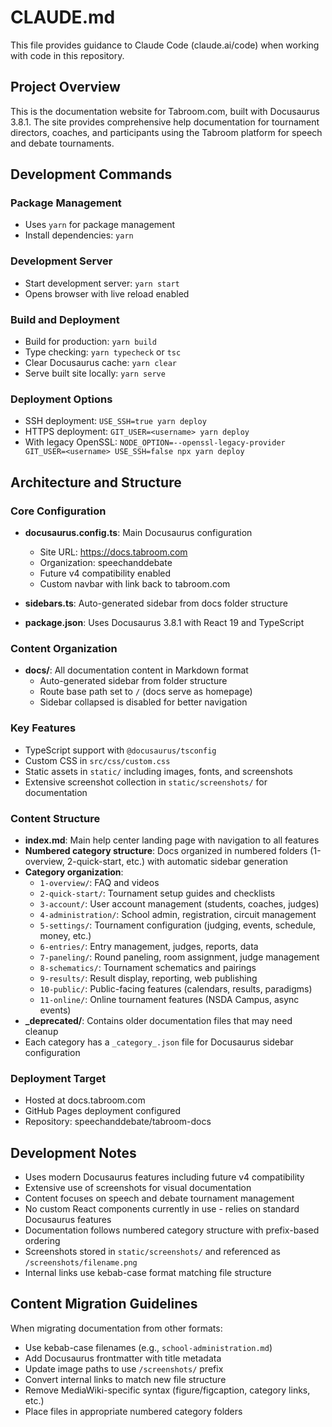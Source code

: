 # CLAUDE.md

This file provides guidance to Claude Code (claude.ai/code) when working with code in this repository.

## Project Overview

This is the documentation website for Tabroom.com, built with Docusaurus 3.8.1. The site provides comprehensive help documentation for tournament directors, coaches, and participants using the Tabroom platform for speech and debate tournaments.

## Development Commands

### Package Management
- Uses `yarn` for package management
- Install dependencies: `yarn`

### Development Server
- Start development server: `yarn start`
- Opens browser with live reload enabled

### Build and Deployment
- Build for production: `yarn build`
- Type checking: `yarn typecheck` or `tsc`
- Clear Docusaurus cache: `yarn clear`
- Serve built site locally: `yarn serve`

### Deployment Options
- SSH deployment: `USE_SSH=true yarn deploy`
- HTTPS deployment: `GIT_USER=<username> yarn deploy`
- With legacy OpenSSL: `NODE_OPTION=--openssl-legacy-provider GIT_USER=<username> USE_SSH=false npx yarn deploy`

## Architecture and Structure

### Core Configuration
- **docusaurus.config.ts**: Main Docusaurus configuration
  - Site URL: https://docs.tabroom.com
  - Organization: speechanddebate
  - Future v4 compatibility enabled
  - Custom navbar with link back to tabroom.com

- **sidebars.ts**: Auto-generated sidebar from docs folder structure
- **package.json**: Uses Docusaurus 3.8.1 with React 19 and TypeScript

### Content Organization
- **docs/**: All documentation content in Markdown format
  - Auto-generated sidebar from folder structure
  - Route base path set to `/` (docs serve as homepage)
  - Sidebar collapsed is disabled for better navigation

### Key Features
- TypeScript support with `@docusaurus/tsconfig`
- Custom CSS in `src/css/custom.css`
- Static assets in `static/` including images, fonts, and screenshots
- Extensive screenshot collection in `static/screenshots/` for documentation

### Content Structure
- **index.md**: Main help center landing page with navigation to all features
- **Numbered category structure**: Docs organized in numbered folders (1-overview, 2-quick-start, etc.) with automatic sidebar generation
- **Category organization**:
  - `1-overview/`: FAQ and videos
  - `2-quick-start/`: Tournament setup guides and checklists
  - `3-account/`: User account management (students, coaches, judges)
  - `4-administration/`: School admin, registration, circuit management
  - `5-settings/`: Tournament configuration (judging, events, schedule, money, etc.)
  - `6-entries/`: Entry management, judges, reports, data
  - `7-paneling/`: Round paneling, room assignment, judge management
  - `8-schematics/`: Tournament schematics and pairings
  - `9-results/`: Result display, reporting, web publishing
  - `10-public/`: Public-facing features (calendars, results, paradigms)
  - `11-online/`: Online tournament features (NSDA Campus, async events)
- **_deprecated/**: Contains older documentation files that may need cleanup
- Each category has a `_category_.json` file for Docusaurus sidebar configuration

### Deployment Target
- Hosted at docs.tabroom.com
- GitHub Pages deployment configured
- Repository: speechanddebate/tabroom-docs

## Development Notes

- Uses modern Docusaurus features including future v4 compatibility
- Extensive use of screenshots for visual documentation
- Content focuses on speech and debate tournament management
- No custom React components currently in use - relies on standard Docusaurus features
- Documentation follows numbered category structure with prefix-based ordering
- Screenshots stored in `static/screenshots/` and referenced as `/screenshots/filename.png`
- Internal links use kebab-case format matching file structure

## Content Migration Guidelines

When migrating documentation from other formats:
- Use kebab-case filenames (e.g., `school-administration.md`)
- Add Docusaurus frontmatter with title metadata
- Update image paths to use `/screenshots/` prefix
- Convert internal links to match new file structure
- Remove MediaWiki-specific syntax (figure/figcaption, category links, etc.)
- Place files in appropriate numbered category folders